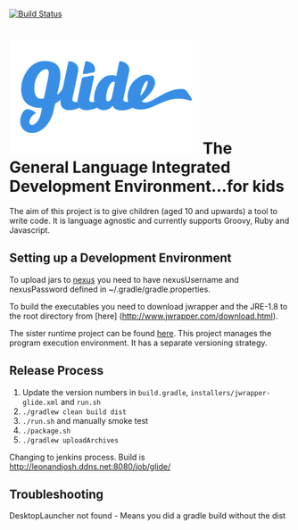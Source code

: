 [![Build Status](https://travis-ci.org/SpencerArtisan/glide.svg?branch=master)](https://travis-ci.org/SpencerArtisan/glide)

![GLIDE](./installers/glide-logo.png)
The General Language Integrated Development Environment...for kids
==================================================================

The aim of this project is to give children (aged 10 and upwards) a tool to write code.
It is language agnostic and currently supports Groovy, Ruby and Javascript.

Setting up a Development Environment
------------------------------------

To upload jars to [nexus](http://leonandjosh.ddns.net:8081/nexus) you need to have nexusUsername and nexusPassword defined in ~/.gradle/gradle.properties.

To build the executables you need to download jwrapper and the JRE-1.8 to the root directory from [here] (http://www.jwrapper.com/download.html).

The sister runtime project can be found [here](https://github.com/phil-anderson/blurp).  This project manages the program execution environment.  It has a separate versioning strategy.  

Release Process
---------------

1. Update the version numbers in ``build.gradle``, ``installers/jwrapper-glide.xml`` and ``run.sh``
2. `./gradlew clean build dist`
3. `./run.sh` and manually smoke test
4. `./package.sh`
5. `./gradlew uploadArchives`

Changing to jenkins process.  Build is http://leonandjosh.ddns.net:8080/job/glide/


Troubleshooting
---------------
DesktopLauncher not found - Means you did a gradle build without the dist

